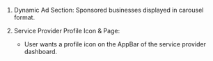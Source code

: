 1. Dynamic Ad Section:
Sponsored businesses displayed in carousel format.

2. Service Provider Profile Icon & Page:
    - User wants a profile icon on the AppBar of the service provider dashboard.
        
